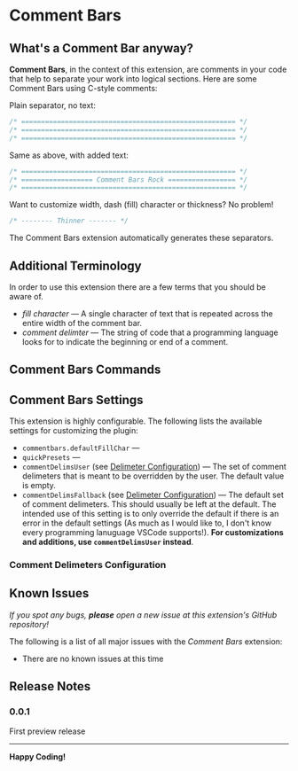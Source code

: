 # Comment Bars

## What's a Comment Bar anyway?

**Comment Bars**, in the context of this extension, are comments in your
code that help to separate your work into logical sections. Here are some 
Comment Bars using C-style comments:

Plain separator, no text:
```c
/* ====================================================== */
/* ====================================================== */
/* ====================================================== */
```

Same as above, with added text:
```c
/* ====================================================== */
/* ================== Comment Bars Rock ================= */
/* ====================================================== */
```

Want to customize width, dash (fill) character or thickness? No problem!
```c
/* -------- Thinner ------- */
```

The Comment Bars extension automatically generates these separators.

## Additional Terminology

In order to use this extension there are a few terms that you should 
be aware of. 

- *fill character* &mdash; A single character of text that 
   is repeated across the entire width of the comment bar.
- *comment delimter* &mdash; The string of code that a programming
   language looks for to indicate the beginning or end of a comment.

## Comment Bars Commands

## Comment Bars Settings

This extension is highly configurable. The following lists the 
available settings for customizing the plugin:

- `commentbars.defaultFillChar` &mdash;
- `quickPresets` &mdash;
- `commentDelimsUser` 
   (see [Delimeter Configuration](#comment-delimeters-configuration)) 
   &mdash; The set of comment delimeters that is meant to be
   overridden by the user. The default value is empty. 
- `commentDelimsFallback`
  (see [Delimeter Configuration](#comment-delimeters-configuration)) 
  &mdash; The default set of comment delimeters. This should
  usually be left at the default. The intended use of this setting is to only override
  the default if there is an error in the default settings (As much as I would like to,
  I don't know every programming lanuguage VSCode supports!). **For customizations and 
  additions, use `commentDelimsUser` instead**.
 
### Comment Delimeters Configuration

## Known Issues
*If you spot any bugs, __please__ open a new issue at this extension's 
GitHub repository!*

The following is a list of all major issues with the *Comment Bars*
extension:
- There are no known issues at this time

## Release Notes

### 0.0.1
First preview release



----------------------------------------------------------------------------

**Happy Coding!**
